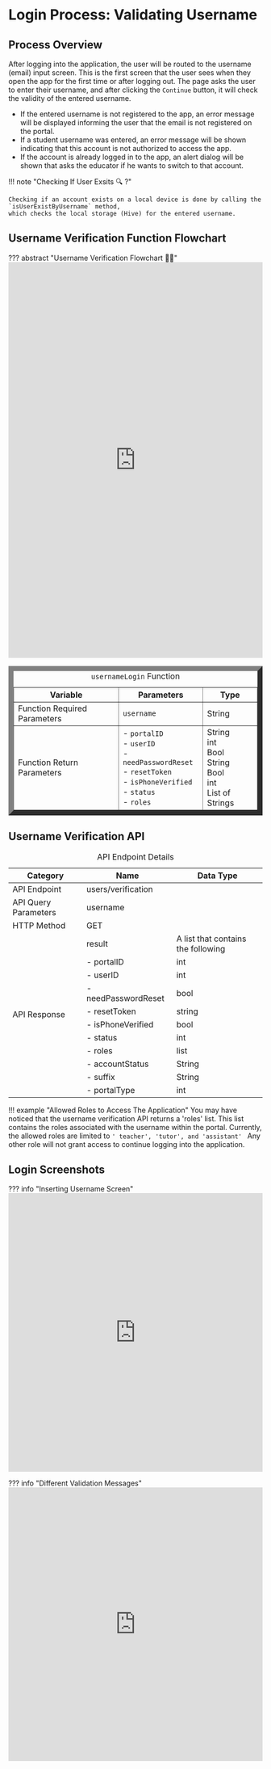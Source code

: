 # Login Process: Validating Username

## Process Overview

After logging into the application, the user will be routed to the username (email) input screen. This is the first screen that the user sees when they open the app for the first time or after logging out. The page asks the user to enter their username, and after clicking the `Continue` button, it will check the validity of the entered username.

- If the entered username is not registered to the app, an error message will be displayed informing the user that the email is not registered on the portal.
- If a student username was entered, an error message will be shown indicating that this account is not authorized to access the app.
- If the account is already logged in to the app, an alert dialog will be shown that asks the educator if he wants to switch to that account.

!!! note "Checking If User Exsits 🔍 ?"

    Checking if an account exists on a local device is done by calling the `isUserExistByUsername` method,
    which checks the local storage (Hive) for the entered username.

## Username Verification Function Flowchart

??? abstract "Username Verification Flowchart 👨‍💻"
    <iframe frameborder="0" style="width:100%;height:784px;" src="https://viewer.diagrams.net/?tags=%7B%7D&highlight=0000ff&edit=_blank&layers=1&nav=1#G1nkVlIPxS3NM1A49sghDv6IWSwSlzI4Qw"></iframe>



<table border= 10px>
  <caption><code>usernameLogin</code> Function</caption>
  <thead>
    <tr>
      <th>Variable</th>
      <th>Parameters</th>
      <th>Type</th>
    </tr>
  </thead>
  <tbody>
    <tr>
      <td>Function Required Parameters</td>
      <td><code>username</code></td>
      <td>String</td>
    </tr>
    <tr>
      <td>Function Return Parameters</td>
      <td>
        - <code>portalID</code><br>
        - <code>userID</code><br>
        - <code>needPasswordReset</code><br>
        - <code>resetToken</code><br>
        - <code>isPhoneVerified</code><br>
        - <code>status</code><br>
        - <code>roles</code>
      </td>
      <td>
        String<br>
        int<br>
        Bool<br>
        String<br>
        Bool<br>
        int<br>
        List of Strings
      </td>
    </tr>
  </tbody>
</table>


 
## Username Verification API
 
 <table>
  <caption>API Endpoint Details</caption>
  <thead>
    <tr>
      <th>Category</th>
      <th>Name</th>
      <th>Data Type</th>
    </tr>
  </thead>
  <tbody>
    <tr>
      <td>API Endpoint</td>
      <td>users/verification</td>
      <td></td>
    </tr>
    <tr>
      <td>API Query Parameters</td>
      <td>username</td>
      <td></td>
    </tr>
    <tr>
      <td>HTTP Method</td>
      <td>GET</td>
      <td></td>
    </tr>
    <tr>
      <td rowspan="11">API Response</td>
      <td>result</td>
      <td>A list that contains the following</td>
    </tr>
    <tr>
      <td> - portalID</td>
      <td>int</td>
    </tr>
    <tr>
      <td>- userID</td>
      <td>int</td>
    </tr>
    <tr>
      <td>- needPasswordReset</td>
      <td>bool</td>
    </tr>
    <tr>
      <td>- resetToken</td>
      <td>string</td>
    </tr>
    <tr>
      <td>- isPhoneVerified</td>
      <td>bool</td>
    </tr>
    <tr>
      <td>- status</td>
      <td>int</td>
    </tr>
    <tr>
      <td>- roles</td>
      <td>list</td>
    </tr>
    <tr>
      <td>- accountStatus</td>
      <td>String</td>
    </tr>
    <tr>
      <td>- suffix</td>
      <td>String</td>
    </tr>
    <tr>
      <td>- portalType</td>
      <td>int</td>
    </tr>
  </tbody>
</table>

!!! example "Allowed Roles to Access The Application"
    You may have noticed that the username verification API returns a 'roles' list. This list contains the roles associated with the username within the portal. Currently, the allowed roles are limited to ```' teacher', 'tutor', and 'assistant' ``` Any other role will not grant access to continue logging into the application.


## Login Screenshots

??? info "Inserting Username Screen"
    <iframe frameborder="0" style="width:100%;height:552px;" src="https://viewer.diagrams.net/?tags=%7B%7D&highlight=0000ff&edit=_blank&layers=1&nav=1&title=Inserting%20Username%20Screen.drawio#Uhttps%3A%2F%2Fdrive.google.com%2Fuc%3Fid%3D11Bgz435T5lFyEso23yVLZYY9_H-HNYll%26export%3Ddownload"></iframe>

??? info "Different Validation Messages"
    <iframe frameborder="0" style="width:100%;height:542px;" src="https://viewer.diagrams.net/?tags=%7B%7D&highlight=0000ff&edit=_blank&layers=1&nav=1&title=Different%20Validation%20Messages.drawio#Uhttps%3A%2F%2Fdrive.google.com%2Fuc%3Fid%3D1nd6Cg1oWdhKJcbr0yMkMEt8fr3BqjDYp%26export%3Ddownload"></iframe>
